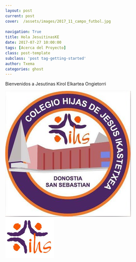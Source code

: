 ```yaml
---
layout: post
current: post
cover:  /assets/images/2017_11_campo_futbol.jpg

navigation: True
title: Hola JesuitinasKE
date: 2017-07-27 10:00:00
tags: [Acerca del Proyecto]
class: post-template
subclass: 'post tag-getting-started'
author: Txema
categories: ghost
---
```


Bienvenidos a Jesutinas Kirol Elkartea Ongietorri

![logotipoJesuitinasKE](/assets/images/2017_11_logo_jesuitinas_ke.jpg)
![logotipoJesuitinasDonostia](/assets/images/2017_11_logo_jesuitinas_ss.jpg)
